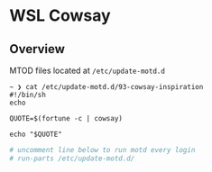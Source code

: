 # WSL Cowsay

## Overview

MTOD files located at `/etc/update-motd.d`

```
~ ❯ cat /etc/update-motd.d/93-cowsay-inspiration
#!/bin/sh
echo

QUOTE=$(fortune -c | cowsay)

echo "$QUOTE"
```

```bash
# uncomment line below to run motd every login
# run-parts /etc/update-motd.d/ 
```